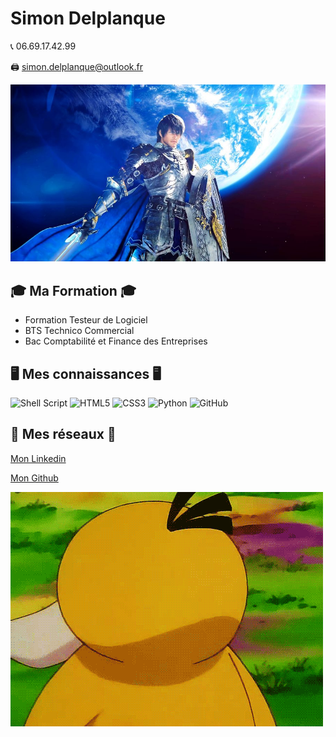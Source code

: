 # Simon Delplanque

📞 06.69.17.42.99 

🖨 simon.delplanque@outlook.fr

![paladin](https://github.com/simondelplanque/simondelplanque/blob/main/paladin_bis.jpg)

## 🎓 Ma Formation 🎓

* Formation Testeur de Logiciel
* BTS Technico Commercial
* Bac Comptabilité et Finance des Entreprises

## 🖥️ Mes connaissances 🖥️

<img alt="Shell Script" src="https://img.shields.io/badge/shell_script-%23121011.svg?style=for-the-badge&logo=gnu-bash&logoColor=white"/> 
<img alt="HTML5" src="https://img.shields.io/badge/html5-%23E34F26.svg?style=for-the-badge&logo=html5&logoColor=white"/> 
<img alt="CSS3" src="https://img.shields.io/badge/css3-%231572B6.svg?style=for-the-badge&logo=css3&logoColor=white"/> 
<img alt="Python" src="https://img.shields.io/badge/python-%2314354C.svg?style=for-the-badge&logo=python&logoColor=white"/> 
<img alt="GitHub" src="https://img.shields.io/badge/github-%23121011.svg?style=for-the-badge&logo=github&logoColor=white"/> 

## 👻 Mes réseaux 👻

[Mon Linkedin](https://fr.linkedin.com/)

[Mon Github](https://github.com/simondelplanque)

![Psyko](https://github.com/simondelplanque/simondelplanque/blob/main/OptimisticHalfCygnet-size_restricted.gif)



<!---
simondelplanque/simondelplanque is a ✨ special ✨ repository because its `README.md` (this file) appears on your GitHub profile.
You can click the Preview link to take a look at your changes.
--->
